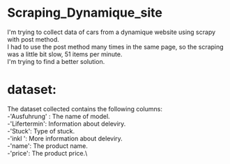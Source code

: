 # Scraping_Dynamique_site
I'm trying to collect data of cars from a dynamique website using scrapy with post method.\
I had to use the post method many times in the same page, so the scraping was a little bit slow, 51 items per minute.\
I'm trying to find a better solution.

# dataset:
The dataset collected contains the following columns:\
-'Ausfuhrung' : The name of model.\
-'Lifertermin': Information about deleviry.\
-'Stuck': Type of stuck.\
-'inkl	': More information about deleviry.\
-'name': The product name.\
-'price': The product price.\
